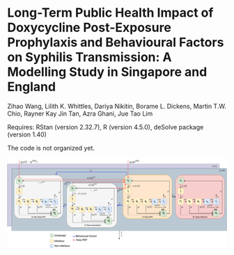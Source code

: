 # Long-Term Public Health Impact of Doxycycline Post-Exposure Prophylaxis and Behavioural Factors on Syphilis Transmission: A Modelling Study in Singapore and England

Zihao Wang, Lilith K. Whittles, Dariya Nikitin, Borame L. Dickens, Martin T.W. Chio, Rayner Kay Jin Tan, Azra Ghani, Jue Tao Lim </br>

Requires: RStan (version 2.32.7), R (version 4.5.0), deSolve package (version 1.40) </br>

The code is not organized yet.

![alt text](https://github.com/killingbear999/doxypep_syphilis/blob/main/doxyPEP_syphilis.png)
